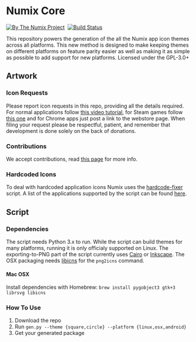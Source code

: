 # Numix Core
[![By The Numix Project](https://img.shields.io/badge/By-The%20Numix%20Project-f0544c.svg?style=flat-round)](https://numixproject.org/) &nbsp;[![Build Status](https://travis-ci.org/numixproject/numix-core.svg?branch=master)](https://travis-ci.org/numixproject/numix-core)

This repository powers the generation of the all the Numix app icon themes across all platforms. This new method is designed to make keeping themes on different platforms on feature parity easier as well as making it as simple as possible to add support for new platforms. Licensed under the GPL-3.0+


## Artwork

### Icon Requests
Please report icon requests in this repo, providing all the details required. For normal applications follow [this video tutorial](https://plus.google.com/+NumixprojectOrg/posts/DkRmhFZuWez), for Steam games follow [this one](https://www.youtube.com/watch?v=BuUy4CzCoXc) and for Chrome apps just post a link to the webstore page. When filing your request please be respectful, patient, and remember that development is done solely on the back of donations.

### Contributions
We accept contributions, read [this page](https://github.com/numixproject/numix-core/wiki/Contributing) for more info.

### Hardcoded Icons
To deal with hardcoded application icons Numix uses the [hardcode-fixer](https://github.com/Foggalong/hardcode-fixer) script. A list of the applications supported by the script can be found [here](https://github.com/Foggalong/hardcode-fixer/wiki/App-Support).


## Script

### Dependencies
The script needs Python 3.x to run. While the script can build themes for many platforms, running it is only officialy supported on Linux. The exporting-to-PNG part of the script currently uses [Cairo](https://cairographics.org/) or [Inkscape](https://inkscape.org/). The OSX packaging needs [libicns](http://icns.sourceforge.net/) for the `png2icns` command.

#### Mac OSX
Install dependencies with Homebrew: `brew install pygobject3 gtk+3 librsvg libicns`

### How To Use
1. Download the repo
2. Run `gen.py --theme {square,circle} --platform {linux,osx,android}`
3. Get your generated package
